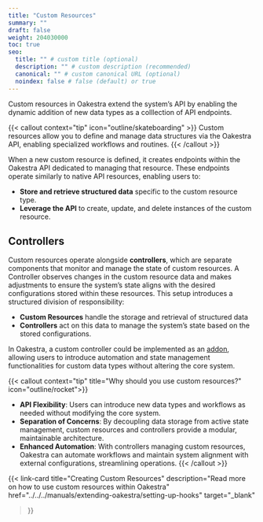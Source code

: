 ```yaml
---
title: "Custom Resources"
summary: ""
draft: false
weight: 204030000
toc: true
seo:
  title: "" # custom title (optional)
  description: "" # custom description (recommended)
  canonical: "" # custom canonical URL (optional)
  noindex: false # false (default) or true
---
```


<span class="lead">
Custom resources in Oakestra extend the system’s API by enabling the dynamic addition of new data types as a colllection of API endpoints. 
</span>

{{< callout context="tip" icon="outline/skateboarding" >}}
Custom resources allow you to define and manage data structures via the Oakestra API, enabling specialized workflows and routines.
{{< /callout >}}

When a new custom resource is defined, it creates endpoints within the Oakestra API dedicated to managing that resource. These endpoints operate similarly to native API resources, enabling users to:
- **Store and retrieve structured data** specific to the custom resource type.
- **Leverage the API** to create, update, and delete instances of the custom resource.

## Controllers
Custom resources operate alongside **controllers**, which are separate components that monitor and manage the state of custom resources. A Controller observes changes in the custom resource data and makes adjustments to ensure the system’s state aligns with the desired configurations stored within these resources. This setup introduces a structured division of responsibility:
- **Custom Resources** handle the storage and retrieval of structured data
- **Controllers** act on this data to manage the system’s state based on the stored configurations.

In Oakestra, a custom controller could be implemented as an [addon](../addons), allowing users to introduce automation and state management functionalities for custom data types without altering the core system.


{{< callout context="tip" title="Why should you use custom resources?" icon="outline/rocket">}}
- **API Flexibility**: Users can introduce new data types and workflows as needed without modifying the core system.
- **Separation of Concerns**: By decoupling data storage from active state management, custom resources and controllers provide a modular, maintainable architecture.
- **Enhanced Automation**: With controllers managing custom resources, Oakestra can automate workflows and maintain system alignment with external configurations, streamlining operations.
{{< /callout >}}

{{< link-card
  title="Creating Custom Resources"
  description="Read more on how to use custom resources within Oakestra"
  href="../../../manuals/extending-oakestra/setting-up-hooks"
  target="_blank"
>}}
